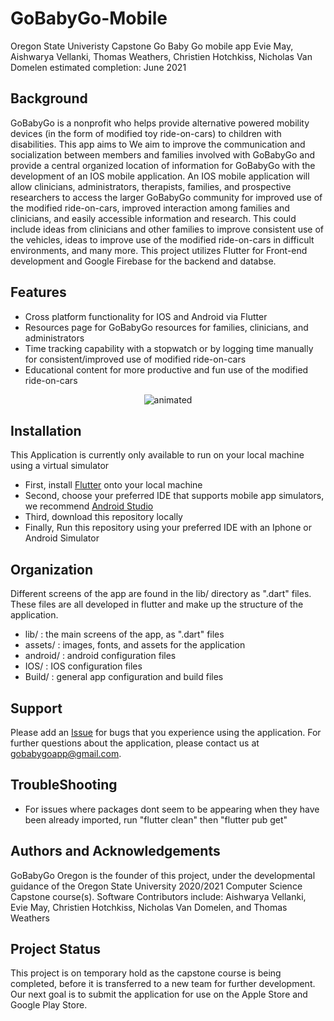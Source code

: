 # GoBabyGo-Mobile #
Oregon State Univeristy Capstone Go Baby Go mobile app
Evie May, Aishwarya Vellanki, Thomas Weathers, Christien Hotchkiss, Nicholas Van Domelen
estimated completion: June 2021

## Background ##
GoBabyGo is a nonprofit who helps provide alternative powered mobility devices (in the form of modified toy ride-on-cars) to children with disabilities. This app aims to We aim to improve the communication and socialization between members and families involved with GoBabyGo and provide a central organized location of information for GoBabyGo with the development of an IOS mobile application. An IOS mobile application will allow clinicians, administrators, therapists, families, and prospective researchers to access the larger GoBabyGo community for improved use of the modified ride-on-cars, improved interaction among families and clinicians, and easily accessible information and research. This could include ideas from clinicians and other families to improve consistent use of the vehicles, ideas to improve use of the modified ride-on-cars in difficult environments, and many more. This project utilizes Flutter for Front-end development and Google Firebase for the backend and databse. 

## Features ##
* Cross platform functionality for IOS and Android via Flutter
* Resources page for GoBabyGo resources for families, clinicians, and administrators
* Time tracking capability with a stopwatch or by logging time manually for consistent/improved use of modified ride-on-cars
* Educational content for more productive and fun use of the modified ride-on-cars

<p align="center">
  <img src="videoPreview.gif" alt="animated" />
</p>


## Installation ##
This Application is currently only available to run on your local machine using a virtual simulator

* First, install [Flutter](https://flutter.dev/docs/get-started/install) onto your local machine
* Second, choose your preferred IDE that supports mobile app simulators, we recommend [Android Studio](https://developer.android.com/studio)
* Third, download this repository locally
* Finally, Run this repository using your preferred IDE with an Iphone or Android Simulator

## Organization ##
Different screens of the app are found in the lib/ directory as ".dart" files. These files are all developed in flutter and make up the structure of the application. 
* lib/ : the main screens of the app, as ".dart" files
* assets/ : images, fonts, and assets for the application
* android/ : android configuration files
* IOS/ : IOS configuration files
* Build/ : general app configuration and build files

## Support ##
Please add an [Issue](https://github.com/t-weathers/GoBabyGo-Mobile/issues) for bugs that you experience using the application. For further questions about the application, please contact us at [gobabygoapp@gmail.com](mailto:gobabygoapp@gmail.com). 

## TroubleShooting ##
* For issues where packages dont seem to be appearing when they have been already imported, run "flutter clean" then "flutter pub get"

## Authors and Acknowledgements ##
GoBabyGo Oregon is the founder of this project, under the developmental guidance of the Oregon State University 2020/2021 Computer Science Capstone course(s). Software Contributors include: Aishwarya Vellanki, Evie May, Christien Hotchkiss, Nicholas Van Domelen, and Thomas Weathers

## Project Status ##
This project is on temporary hold as the capstone course is being completed, before it is transferred to a new team for further development. Our next goal is to submit the application for use on the Apple Store and Google Play Store. 
